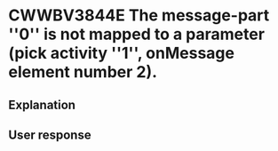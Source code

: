 # CWWBV3844E The message-part ''0'' is not mapped to a parameter (pick activity ''1'', onMessage element number 2).

## Explanation

## User response